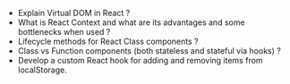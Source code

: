- Explain Virtual DOM in React ?
- What is React Context and what are its advantages and some bottlenecks when used ?
- Lifecycle methods for React Class components ?
- Class vs Function components (both stateless and stateful via hooks) ?
- Develop a custom React hook for adding and removing items from localStorage.
